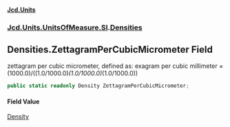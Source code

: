 #### [Jcd.Units](index.md 'index')
### [Jcd.Units.UnitsOfMeasure.SI](Jcd.Units.UnitsOfMeasure.SI.md 'Jcd.Units.UnitsOfMeasure.SI').[Densities](Densities.md 'Jcd.Units.UnitsOfMeasure.SI.Densities')

## Densities.ZettagramPerCubicMicrometer Field

zettagram per cubic micrometer, defined as: exagram per cubic millimeter × (1000.0)/((1.0/1000.0)*(1.0/1000.0)*(1.0/1000.0))

```csharp
public static readonly Density ZettagramPerCubicMicrometer;
```

#### Field Value
[Density](Density.md 'Jcd.Units.UnitTypes.Density')